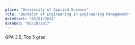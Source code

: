 ```yaml
---
place: "University of Applied Science"
role: "Bachelor of Engineering in Engineering Management"
dateStart: "03/01/2014"
dateEnd: "02/28/2017"
---
```


GPA 3.5, Top 5 grad
